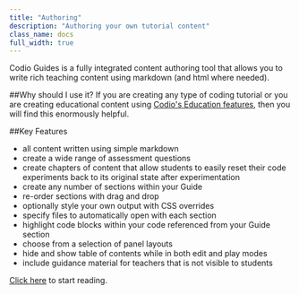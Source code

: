 ```yaml
---
title: "Authoring"
description: "Authoring your own tutorial content"
class_name: docs
full_width: true
---
```


Codio Guides is a fully integrated content authoring tool that allows you to write rich teaching content using markdown (and html where needed).

##Why should I use it?
If you are creating any type of coding tutorial or you are creating educational content using [Codio's Education features](/docs/teacher/education), then you will find this enormously helpful.

##Key Features

- all content written using simple markdown
- create a wide range of assessment questions
- create chapters of content that allow students to easily reset their code experiments back to its original state after experimentation
- create any number of sections within your Guide
- re-order sections with drag and drop
- optionally style your own output with CSS overrides
- specify files to automatically open with each section
- highlight code blocks within your code referenced from your Guide section
- choose from a selection of panel layouts
- hide and show table of contents while in both edit and play modes
- include guidance material for teachers that is not visible to students

[Click here](/docs/tuts/author/strategies) to start reading.
